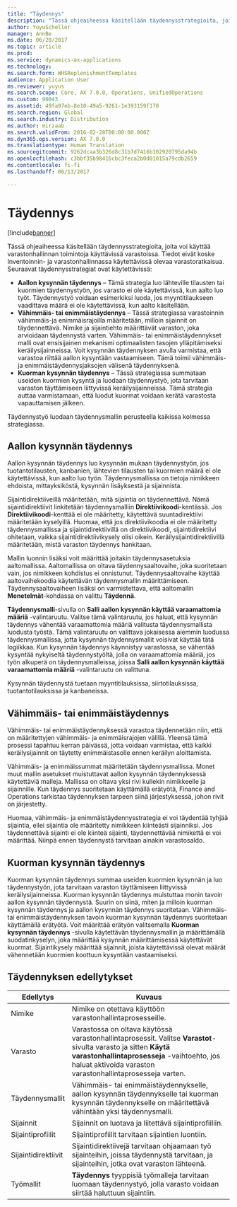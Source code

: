 ```yaml
---
title: "Täydennys"
description: "Tässä ohjeaiheessa käsitellään täydennysstrategioita, joita voi käyttää varastonhallinnan toimintoja käyttävissä varastoissa."
author: YuyuScheller
manager: AnnBe
ms.date: 06/20/2017
ms.topic: article
ms.prod: 
ms.service: dynamics-ax-applications
ms.technology: 
ms.search.form: WHSReplenishmentTemplates
audience: Application User
ms.reviewer: yuyus
ms.search.scope: Core, AX 7.0.0, Operations, UnifiedOperations
ms.custom: 90043
ms.assetid: 49fa97eb-8e10-49a5-9261-1e393159f178
ms.search.region: Global
ms.search.industry: Distribution
ms.author: mirzaab
ms.search.validFrom: 2016-02-28T00:00:00.000Z
ms.dyn365.ops.version: AX 7.0.0
ms.translationtype: Human Translation
ms.sourcegitcommit: 9262dcaa3b326d8c31b7d7416b102920795da94b
ms.openlocfilehash: c3bbf35b98416cbc3feca2b0d01015a79cdb2659
ms.contentlocale: fi-fi
ms.lasthandoff: 06/13/2017

---
```


# <a name="replenishment"></a>Täydennys

[!include[banner](../includes/banner.md)]


Tässä ohjeaiheessa käsitellään täydennysstrategioita, joita voi käyttää varastonhallinnan toimintoja käyttävissä varastoissa. Tiedot eivät koske Inventoinnin- ja varastonhallinnassa käytettävissä olevaa varastoratkaisua. Seuraavat täydennysstrategiat ovat käytettävissä:

-   **Aallon kysynnän täydennys** – Tämä strategia luo lähteville tilausten tai kuormien täydennystyön, jos varasto ei ole käytettävissä, kun aalto luo työt. Täydennystyö voidaan esimerkiksi luoda, jos myyntitilaukseen vaadittava määrä ei ole käytettävissä, kun aalto käsitellään.
-   **Vähimmäis- tai enimmäistäydennys** – Tässä strategiassa varastoinnin vähimmäis-ja enimmäisrajoilla määritetään, milloin sijainnit on täydennettävä. Nimike ja sijaintiehto määrittävät varaston, joka arvioidaan täydennystä varten. Vähimmäis- tai enimmäistäydennykset malli ovat ensisijainen mekanismi optimaalisten tasojen ylläpitämiseksi keräilysijainneissa. Voit kysynnän täydennyksen avulla varmistaa, että varastoa riittää aallon kysyntään vastaamiseen. Tämä toimii vähimmäis- ja enimmäistäydennysjaksojen välisenä täydennyksenä.
-   **Kuorman kysynnän täydennys** – Tässä strategiassa summataan useiden kuormien kysyntä ja luodaan täydennystyö, jota tarvitaan varaston täyttämiseen liittyvissä keräilysijainneissa. Tämä strategia auttaa varmistamaan, että luodut kuormat voidaan kerätä varastosta vapauttamisen jälkeen.

Täydennystyö luodaan täydennysmallin perusteella kaikissa kolmessa strategiassa.

## <a name="wave-demand-replenishment"></a>Aallon kysynnän täydennys

Aallon kysynnän täydennys luo kysynnän mukaan täydennystyön, jos tuotantotilausten, kanbanien, lähtevien tilausten tai kuormien määrä ei ole käytettävissä, kun aalto luo työn. Täydennysmallissa on tietoja nimikkeen ehdoista, mittayksiköstä, kysynnän lisäyksestä ja sijainnista. 

Sijaintidirektiiveillä määritetään, mitä sijaintia on täydennettävä. Nämä sijaintidirektiivit linkitetään täydennysmalliin **Direktiivikoodi**-kentässä. Jos **Direktiivikoodi**-kenttää ei ole määritetty, käytettävä suuntadirektiivi määritetään kyselyillä. Huomaa, että jos direktiivikoodia ei ole määritetty täydennysmallissa ja sijaintidirektiivillä on direktiivikoodi, sijaintidirektiivi ohitetaan, vaikka sijaintidirektiivikysely olisi oikein. Keräilysijaintidirektiivillä määritetään, mistä varaston täydennys hankitaan. 

Mallin luonnin lisäksi voit määrittää joitakin täydennysasetuksia aaltomallissa. Aaltomallissa on oltava täydennysaaltovaihe, joka suoritetaan vain, jos nimikkeen kohdistus ei onnistunut. Täydennysaaltovaihe käyttää aaltovaihekoodia käytettävän täydennysmallin määrittämiseen. Täydennysaaltovaiheen lisäksi on varmistettava, että aaltomallin **Menetelmät**-kohdassa on valittu **Täydennä**. 

**Täydennysmalli**-sivulla on **Salli aallon kysynnän käyttää varaamattomia määriä** -valintaruutu. Valitse tämä valintaruutu, jos haluat, että kysynnän täydennys vähentää varaamattomia määriä valitusta täydennysmallista luodusta työstä. Tämä valintaruutu on valittava jokaisessa aiemmin luodussa täydennysmallissa, jotta kysynnän täydennysmallit voisivat käyttää tätä logiikkaa. Kun kysynnän täydennys käynnistyy varastossa, se vähentää kysyntää nykyiseltä täydennystyöltä, jolla on varaamattomia määriä, jos työn alkuperä on täydennysmalleissa, joissa **Salli aallon kysynnän käyttää varaamattomia määriä** -valintaruutu on valittuna.


Kysynnän täydennystä tuetaan myyntitilauksissa, siirtotilauksissa, tuotantotilauksissa ja kanbaneissa. 

## <a name="minmax-replenishment"></a>Vähimmäis- tai enimmäistäydennys
Vähimmäis- tai enimmäistäydennyksessä varastoa täydennetään niin, että on määritettyjen vähimmäis- ja enimmäisrajojen välillä. Yleensä tämä prosessi tapahtuu kerran päivässä, jotta voidaan varmistaa, että kaikki keräilysijainnit on täytetty enimmäistasolle ennen keräilyn aloittamista. 

Vähimmäis- ja enimmäissummat määritetään täydennysmallissa. Monet muut mallin asetukset muistuttavat aallon kysynnän täydennyksessä käytettäviä malleja. Mallissa on oltava yksi rivi kullekin nimikkeelle ja sijainnille. Kun täydennys suoritetaan käyttämällä erätyötä, Finance and Operations tarkistaa täydennyksen tarpeen siinä järjestyksessä, johon rivit on järjestetty. 

Huomaa, vähimmäis- ja enimmäistäydennysstrategia ei voi täydentää tyhjää sijaintia, ellei sijaintia ole määritetty nimikkeen kiinteästi sijainniksi. Jos täydennettävä sijainti ei ole kiinteä sijainti, täydennettävää nimikettä ei voi määrittää. Niinpä ennen täydennystä tarvitaan ainakin varastosaldo.

## <a name="load-demand-replenishment"></a>Kuorman kysynnän täydennys
Kuorman kysynnän täydennys summaa useiden kuormien kysynnän ja luo täydennystyön, jota tarvitaan varaston täyttämiseen liittyvissä keräilysijainneissa. Kuorman kysynnän täydennys muistuttaa monin tavoin aallon kysynnän täydennystä. Suurin on siinä, miten ja milloin kuorman kysynnän täydennys ja aallon kysynnän täydennys suoritetaan. Vähimmäis- tai enimmäistäydennyksen tavoin kuorman kysynnän täydennys suoritetaan käyttämällä erätyötä. Voit määrittää erätyön valitsemalla **Kuorman kysynnän täydennys** -sivulla käytettävän täydennysmallin ja määrittämällä suodatinkyselyn, joka määrittää kysynnän määrittämisessä käytettävät kuormat. Sijaintikysely määrittää sijainnit, joista käytettävissä olevat määrät vähennetään kuormien koottuun kysyntään vastaamiseksi.

## <a name="replenishment-prerequisites"></a>Täydennyksen edellytykset
| Edellytys            | Kuvaus                                                                                                                                                                                                                                        |
|-------------------------|----------------------------------------------------------------------------------------------------------------------------------------------------------------------------------------------------------------------------------------------------|
| Nimike                    | Nimike on otettava käyttöön varastonhallintaprosesseille.                                                                                                                                                                                       |
| Varasto               | Varastossa on oltava käytössä varastonhallintaprosessit. Valitse **Varastot**-sivulta varasto ja sitten **Käytä varastonhallintaprosesseja** -vaihtoehto, jos haluat aktivoida varaston varastonhallintaprosesseja varten. |
| Täydennysmallit | Vähimmäis- tai enimmäistäydennykselle, aallon kysynnän täydennykselle tai kuorman kysynnän täydennykselle on määritettävä vähintään yksi täydennysmalli.                                                                                                             |
| Sijainnit               | Sijainnit on luotava ja liitettävä sijaintiprofiiliin.                                                                                                                                                                                     |
| Sijaintiprofiilit       | Sijaintiprofiilit tarvitaan sijaintien luontiin.                                                                                                                                                                                       |
| Sijaintidirektiivit     | Sijaintidirektiivejä tarvitaan ohjaamaan työ sijainteihin, joissa täydennystä tarvitaan, ja sijainteihin, jotka ovat varaston lähteenä.                                                                                     |
| Työmallit          | **Täydennys** tyyppisiä työmalleja tarvitaan luomaan täydennystyö, jolla varasto voidaan siirtää haluttuun sijaintiin.                                                                                           |

